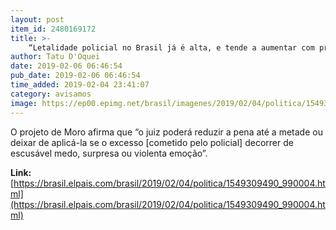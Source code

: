 ```yaml
---
layout: post
item_id: 2480169172
title: >-
    “Letalidade policial no Brasil já é alta, e tende a aumentar com projeto de Moro”
author: Tatu D'Oquei
date: 2019-02-06 06:46:54
pub_date: 2019-02-06 06:46:54
time_added: 2019-02-04 23:41:07
category: avisamos
image: https://ep00.epimg.net/brasil/imagenes/2019/02/04/politica/1549309490_990004_1549309852_rrss_normal.jpg
---
```


O projeto de Moro afirma que “o juiz poderá reduzir a pena até a metade ou deixar de aplicá-la se o excesso [cometido pelo policial] decorrer de escusável medo, surpresa ou violenta emoção”.

**Link:** [https://brasil.elpais.com/brasil/2019/02/04/politica/1549309490_990004.html](https://brasil.elpais.com/brasil/2019/02/04/politica/1549309490_990004.html)

